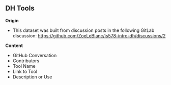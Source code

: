 **DH Tools**
  - 
**Origin**
  - This dataset was built from discussion posts in the following GitLab discussion: https://github.com/ZoeLeBlanc/is578-intro-dh/discussions/2
    
**Content**
  - GitHub Conversation
  - Contributors
  - Tool Name
  - Link to Tool
  - Description or Use
